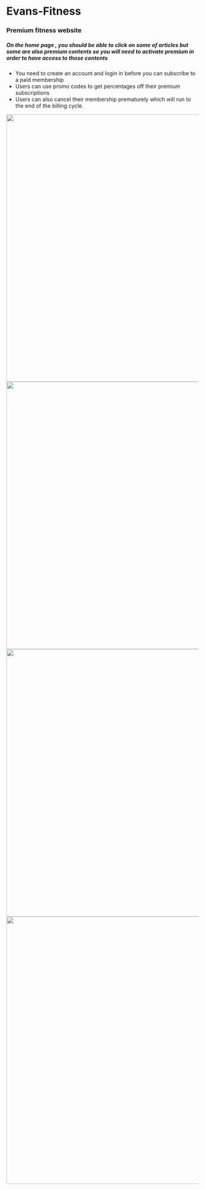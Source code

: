 # Evans-Fitness
<h3>Premium fitness website</h3>


<h5>On the home page , you should be able to click on some of articles but some are also premium contents so you will need to activate premium in order to have access to those contents
</h5>
<ul>
    <li>You need to create an account and login in before you can subscribe to a paid membership</li>
    <li>Users can use promo codes to get percentages off their premium subscriptions</li>
    <li>Users can also cancel their membership prematurely which will run to the end of the billing cycle.</li>
</ul>
<img src="/images/first" alt="" width="700">
<img src="/images/second" alt="" width="700">
<img src="/images/third" alt="" width="700">
<img src="/images/forth" alt="" width="700">